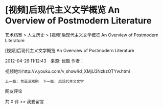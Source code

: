 # [视频]后现代主义文学概览 An Overview of Postmodern Literature

艺术档案 > 人文历史 > [视频]后现代主义文学概览 An Overview of Postmodern Literature

[视频]后现代主义文学概览 An Overview of Postmodern Literature

2012-04-26 11:12:43　来源: 优酷 作者：



   视频地址http://v.youku.com/v_show/id_XMjU3NzkzOTYw.html

    上一篇: 荒诞派戏剧  下一篇: 后现代主义文学   

网友评论

共 0 评 >>  我要留言